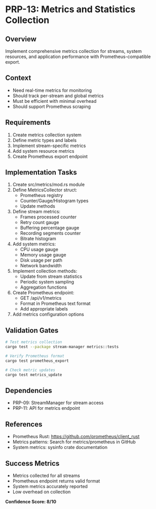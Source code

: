 # PRP-13: Metrics and Statistics Collection

## Overview
Implement comprehensive metrics collection for streams, system resources, and application performance with Prometheus-compatible export.

## Context
- Need real-time metrics for monitoring
- Should track per-stream and global metrics
- Must be efficient with minimal overhead
- Should support Prometheus scraping

## Requirements
1. Create metrics collection system
2. Define metric types and labels
3. Implement stream-specific metrics
4. Add system resource metrics
5. Create Prometheus export endpoint

## Implementation Tasks
1. Create src/metrics/mod.rs module
2. Define MetricsCollector struct:
   - Prometheus registry
   - Counter/Gauge/Histogram types
   - Update methods
3. Define stream metrics:
   - Frames processed counter
   - Retry count gauge
   - Buffering percentage gauge
   - Recording segments counter
   - Bitrate histogram
4. Add system metrics:
   - CPU usage gauge
   - Memory usage gauge
   - Disk usage per path
   - Network bandwidth
5. Implement collection methods:
   - Update from stream statistics
   - Periodic system sampling
   - Aggregation functions
6. Create Prometheus endpoint:
   - GET /api/v1/metrics
   - Format in Prometheus text format
   - Add appropriate labels
7. Add metrics configuration options

## Validation Gates
```bash
# Test metrics collection
cargo test --package stream-manager metrics::tests

# Verify Prometheus format
cargo test prometheus_export

# Check metric updates
cargo test metrics_update
```

## Dependencies
- PRP-09: StreamManager for stream access
- PRP-11: API for metrics endpoint

## References
- Prometheus Rust: https://github.com/prometheus/client_rust
- Metrics patterns: Search for metrics/prometheus in GitHub
- System metrics: sysinfo crate documentation

## Success Metrics
- Metrics collected for all streams
- Prometheus endpoint returns valid format
- System metrics accurately reported
- Low overhead on collection

**Confidence Score: 8/10**